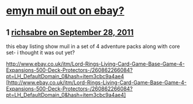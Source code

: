 # [emyn muil out on ebay?](https://community.fantasyflightgames.com/topic/53860-emyn-muil-out-on-ebay/)

## 1 [richsabre on September 28, 2011](https://community.fantasyflightgames.com/topic/53860-emyn-muil-out-on-ebay/?do=findComment&comment=534199)

this ebay listing show muil in a set of 4 adventure packs along with core set- i thought it was out yet?

http://www.ebay.co.uk/itm/Lord-Rings-Living-Card-Game-Base-Game-4-Expansions-500-Deck-Protectors-/260862266084?pt=LH_DefaultDomain_0&hash=item3cbc9a4ae4 [http://www.ebay.co.uk/itm/Lord-Rings-Living-Card-Game-Base-Game-4-Expansions-500-Deck-Protectors-/260862266084?pt=LH_DefaultDomain_0&hash=item3cbc9a4ae4]

